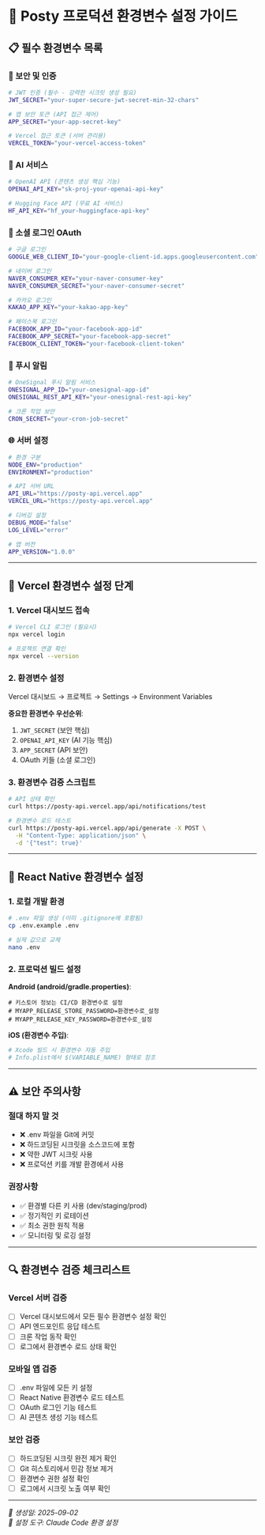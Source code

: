 # 🔧 Posty 프로덕션 환경변수 설정 가이드

## 📋 필수 환경변수 목록

### 🔐 보안 및 인증
```bash
# JWT 인증 (필수 - 강력한 시크릿 생성 필요)
JWT_SECRET="your-super-secure-jwt-secret-min-32-chars"

# 앱 보안 토큰 (API 접근 제어)
APP_SECRET="your-app-secret-key"

# Vercel 접근 토큰 (서버 관리용)
VERCEL_TOKEN="your-vercel-access-token"
```

### 🤖 AI 서비스
```bash
# OpenAI API (콘텐츠 생성 핵심 기능)
OPENAI_API_KEY="sk-proj-your-openai-api-key"

# Hugging Face API (무료 AI 서비스)
HF_API_KEY="hf_your-huggingface-api-key"
```

### 🔗 소셜 로그인 OAuth
```bash
# 구글 로그인
GOOGLE_WEB_CLIENT_ID="your-google-client-id.apps.googleusercontent.com"

# 네이버 로그인  
NAVER_CONSUMER_KEY="your-naver-consumer-key"
NAVER_CONSUMER_SECRET="your-naver-consumer-secret"

# 카카오 로그인
KAKAO_APP_KEY="your-kakao-app-key"

# 페이스북 로그인
FACEBOOK_APP_ID="your-facebook-app-id"
FACEBOOK_APP_SECRET="your-facebook-app-secret"
FACEBOOK_CLIENT_TOKEN="your-facebook-client-token"
```

### 📱 푸시 알림
```bash
# OneSignal 푸시 알림 서비스
ONESIGNAL_APP_ID="your-onesignal-app-id"
ONESIGNAL_REST_API_KEY="your-onesignal-rest-api-key"

# 크론 작업 보안
CRON_SECRET="your-cron-job-secret"
```

### 🌐 서버 설정
```bash
# 환경 구분
NODE_ENV="production"
ENVIRONMENT="production"

# API 서버 URL
API_URL="https://posty-api.vercel.app"
VERCEL_URL="https://posty-api.vercel.app"

# 디버깅 설정
DEBUG_MODE="false"
LOG_LEVEL="error"

# 앱 버전
APP_VERSION="1.0.0"
```

---

## 🚀 Vercel 환경변수 설정 단계

### 1. Vercel 대시보드 접속
```bash
# Vercel CLI 로그인 (필요시)
npx vercel login

# 프로젝트 연결 확인
npx vercel --version
```

### 2. 환경변수 설정
Vercel 대시보드 → 프로젝트 → Settings → Environment Variables

**중요한 환경변수 우선순위**:
1. `JWT_SECRET` (보안 핵심)
2. `OPENAI_API_KEY` (AI 기능 핵심)
3. `APP_SECRET` (API 보안)
4. OAuth 키들 (소셜 로그인)

### 3. 환경변수 검증 스크립트
```bash
# API 상태 확인
curl https://posty-api.vercel.app/api/notifications/test

# 환경변수 로드 테스트
curl https://posty-api.vercel.app/api/generate -X POST \
  -H "Content-Type: application/json" \
  -d '{"test": true}'
```

---

## 📱 React Native 환경변수 설정

### 1. 로컬 개발 환경
```bash
# .env 파일 생성 (이미 .gitignore에 포함됨)
cp .env.example .env

# 실제 값으로 교체
nano .env
```

### 2. 프로덕션 빌드 설정

**Android (android/gradle.properties)**:
```properties
# 키스토어 정보는 CI/CD 환경변수로 설정
# MYAPP_RELEASE_STORE_PASSWORD=환경변수로_설정
# MYAPP_RELEASE_KEY_PASSWORD=환경변수로_설정
```

**iOS (환경변수 주입)**:
```bash
# Xcode 빌드 시 환경변수 자동 주입
# Info.plist에서 $(VARIABLE_NAME) 형태로 참조
```

---

## ⚠️ 보안 주의사항

### 절대 하지 말 것
- ❌ .env 파일을 Git에 커밋
- ❌ 하드코딩된 시크릿을 소스코드에 포함
- ❌ 약한 JWT 시크릿 사용
- ❌ 프로덕션 키를 개발 환경에서 사용

### 권장사항
- ✅ 환경별 다른 키 사용 (dev/staging/prod)
- ✅ 정기적인 키 로테이션
- ✅ 최소 권한 원칙 적용
- ✅ 모니터링 및 로깅 설정

---

## 🔍 환경변수 검증 체크리스트

### Vercel 서버 검증
- [ ] Vercel 대시보드에서 모든 필수 환경변수 설정 확인
- [ ] API 엔드포인트 응답 테스트
- [ ] 크론 작업 동작 확인
- [ ] 로그에서 환경변수 로드 상태 확인

### 모바일 앱 검증  
- [ ] .env 파일에 모든 키 설정
- [ ] React Native 환경변수 로드 테스트
- [ ] OAuth 로그인 기능 테스트
- [ ] AI 콘텐츠 생성 기능 테스트

### 보안 검증
- [ ] 하드코딩된 시크릿 완전 제거 확인
- [ ] Git 히스토리에서 민감 정보 제거
- [ ] 환경변수 권한 설정 확인
- [ ] 로그에서 시크릿 노출 여부 확인

---

*📅 생성일: 2025-09-02*  
*🔧 설정 도구: Claude Code 환경 설정*
